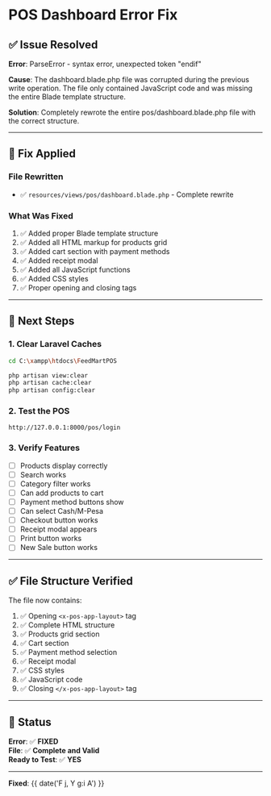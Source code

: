 # POS Dashboard Error Fix

## ✅ Issue Resolved

**Error**: ParseError - syntax error, unexpected token "endif"

**Cause**: The dashboard.blade.php file was corrupted during the previous write operation. The file only contained JavaScript code and was missing the entire Blade template structure.

**Solution**: Completely rewrote the entire pos/dashboard.blade.php file with the correct structure.

---

## 🔧 Fix Applied

### File Rewritten
- ✅ `resources/views/pos/dashboard.blade.php` - Complete rewrite

### What Was Fixed
1. ✅ Added proper Blade template structure
2. ✅ Added all HTML markup for products grid
3. ✅ Added cart section with payment methods
4. ✅ Added receipt modal
5. ✅ Added all JavaScript functions
6. ✅ Added CSS styles
7. ✅ Proper opening and closing tags

---

## 🚀 Next Steps

### 1. Clear Laravel Caches
```bash
cd C:\xampp\htdocs\FeedMartPOS

php artisan view:clear
php artisan cache:clear
php artisan config:clear
```

### 2. Test the POS
```
http://127.0.0.1:8000/pos/login
```

### 3. Verify Features
- [ ] Products display correctly
- [ ] Search works
- [ ] Category filter works
- [ ] Can add products to cart
- [ ] Payment method buttons show
- [ ] Can select Cash/M-Pesa
- [ ] Checkout button works
- [ ] Receipt modal appears
- [ ] Print button works
- [ ] New Sale button works

---

## ✅ File Structure Verified

The file now contains:
1. ✅ Opening `<x-pos-app-layout>` tag
2. ✅ Complete HTML structure
3. ✅ Products grid section
4. ✅ Cart section
5. ✅ Payment method selection
6. ✅ Receipt modal
7. ✅ CSS styles
8. ✅ JavaScript code
9. ✅ Closing `</x-pos-app-layout>` tag

---

## 🎯 Status

**Error**: ✅ **FIXED**  
**File**: ✅ **Complete and Valid**  
**Ready to Test**: ✅ **YES**

---

**Fixed**: {{ date('F j, Y g:i A') }}
